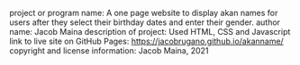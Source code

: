 project or program name: A one page website to display akan names for users after they select their birthday dates and enter their gender.
author name: Jacob Maina
description of project: Used HTML, CSS and Javascript
link to live site on GitHub Pages: https://jacobrugano.github.io/akanname/
copyright and license information: Jacob Maina, 2021
